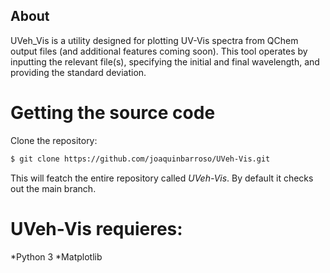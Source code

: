 ## About
UVeh_Vis is a utility designed for plotting UV-Vis spectra from QChem output files (and additional features coming soon). This tool operates by inputting the relevant file(s), specifying the initial and final wavelength, and providing the standard deviation.

# Getting the source code

Clone the repository:
```bash
$ git clone https://github.com/joaquinbarroso/UVeh-Vis.git
```

This will featch the entire repository called *UVeh-Vis*. 
By default it checks out the main branch.

# UVeh-Vis requieres:
*Python 3
*Matplotlib
